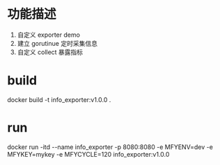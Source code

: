 # 功能描述
1. 自定义 exporter demo
2. 建立 gorutinue 定时采集信息
3. 自定义 collect 暴露指标

# build
docker build -t info_exporter:v1.0.0 .

# run
docker run -itd --name info_exporter -p 8080:8080 -e MFYENV=dev  -e MFYKEY=mykey -e MFYCYCLE=120  info_exporter:v1.0.0
